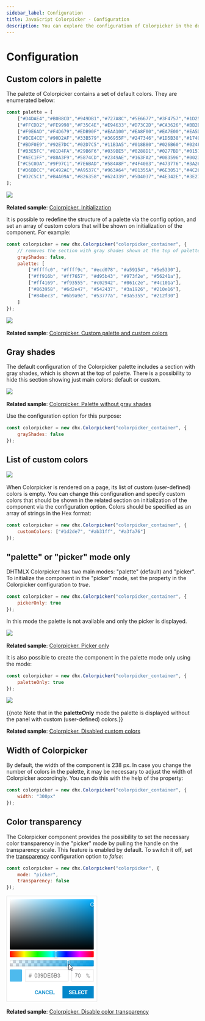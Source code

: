 ```yaml
---
sidebar_label: Configuration
title: JavaScript Colorpicker - Configuration 
description: You can explore the configuration of Colorpicker in the documentation of the DHTMLX JavaScript UI library. Browse developer guides and API reference, try out code examples and live demos, and download a free 30-day evaluation version of DHTMLX Suite.
---
```


# Configuration

## Custom colors in palette

The palette of Colorpicker contains a set of default colors. They are enumerated below:

~~~js
const palette = [
    ["#D4DAE4","#B0B8CD","#949DB1","#727A8C","#5E6677","#3F4757","#1D2534"],
    ["#FFCDD2","#FE9998","#F35C4E","#E94633","#D73C2D","#CA3626","#BB2B1A"],
    ["#F9E6AD","#F4D679","#EDB90F","#EAA100","#EA8F00","#EA7E00","#EA5D00"],
    ["#BCE4CE","#90D2AF","#33B579","#36955F","#247346","#1D5B38","#17492D"],
    ["#BDF0E9","#92E7DC","#02D7C5","#11B3A5","#018B80","#026B60","#024F43"],
    ["#B3E5FC","#81D4FA","#29B6F6","#039BE5","#0288D1","#0277BD","#01579B"],
    ["#AEC1FF","#88A3F9","#5874CD","#2349AE","#163FA2","#083596","#002381"],
    ["#C5C0DA","#9F97C1","#7E6BAD","#584A8F","#4F4083","#473776","#3A265F"],
    ["#D6BDCC","#C492AC","#A9537C","#963A64","#81355A","#6E3051","#4C2640"],
    ["#D2C5C1","#B4A09A","#826358","#624339","#5D4037","#4E342E","#3E2723"]
];
~~~

![](../assets/colorpicker/default_palette.png)

**Related sample**: [Colorpicker. Initialization](https://snippet.dhtmlx.com/ezk8rk4m)

It is possible to redefine the structure of a palette via the [](colorpicker/api/colorpicker_palette_config.md) config option, and set an array of custom colors that will be shown on initialization of the component. 
For example:

~~~js
const colorpicker = new dhx.Colorpicker("colorpicker_container", {
    // removes the section with gray shades shown at the top of palette by default
    grayShades: false,
    palette: [
        ["#ffffc0", "#ffff9c", "#ecd078", "#a59154", "#5e5330"],
        ["#ff916b", "#ff7657", "#d95b43", "#973f2e", "#56241a"],
        ["#ff4169", "#f93555", "#c02942", "#861c2e", "#4c101a"],
        ["#863958", "#6d2e47", "#542437", "#3a1926", "#210e16"],
        ["#84bec3", "#6b9a9e", "#53777a", "#3a5355", "#212f30"]
    ]
});
~~~

![](../assets/colorpicker/custom_palette.png)

**Related sample**: [Colorpicker. Custom palette and custom colors](https://snippet.dhtmlx.com/097jjhb8)

## Gray shades

The default configuration of the Colorpicker palette includes a section with gray shades, which is shown at the top of palette. There is a possibility to hide this section showing just main colors: default or custom.

![](../assets/colorpicker/no_shades_palette.png)

**Related sample**: [Colorpicker. Palette without gray shades](https://snippet.dhtmlx.com/b44fp8q2)

Use the [](colorpicker/api/colorpicker_grayshades_config.md) configuration option for this purpose:

~~~js
const colorpicker = new dhx.Colorpicker("colorpicker_container", {
	grayShades: false
});
~~~

## List of custom colors

![](../assets/colorpicker/custom_colors.png)

When Colorpicker is rendered on a page, its list of custom (user-defined) colors is empty. You can change this configuration and specify custom colors that should be shown in the related section on initialization of 
the component via the [](colorpicker/api/colorpicker_customcolors_config.md) configuration option. Colors should be specified as an array of strings in the Hex format:

~~~js
const colorpicker = new dhx.Colorpicker("colorpicker_container", {
	customColors: ["#1d2de7", "#ab31ff", "#a3fa76"]
});
~~~

## "palette" or "picker" mode only

DHTMLX Colorpicker has two main modes: "palette" (default) and "picker". To initialize the component in the "picker" mode, set the [](colorpicker/api/colorpicker_pickeronly_config.md) property in the Colorpicker 
configuration to *true*.

~~~js
const colorpicker = new dhx.Colorpicker("colorpicker_container", {
	pickerOnly: true
});
~~~

In this mode the palette is not available and only the picker is displayed.

![](../assets/colorpicker/picker_only.png)

**Related sample**: [Colorpicker. Picker only](https://snippet.dhtmlx.com/5zlvvwpl)

It is also possible to create the component in the palette mode only using the [](colorpicker/api/colorpicker_paletteonly_config.md) mode:

~~~js
const colorpicker = new dhx.Colorpicker("colorpicker_container", {
	paletteOnly: true
});
~~~

![](../assets/colorpicker/palette_only.png)

{{note Note that in the **paletteOnly** mode the palette is displayed without the panel with custom (user-defined) colors.}}

**Related sample**: [Colorpicker. Disabled custom colors](https://snippet.dhtmlx.com/3d75mz19)

## Width of Colorpicker

By default, the width of the component is 238 px. In case you change the number of colors in the palette, it may be necessary to adjust the width of Colorpicker accordingly. You can do this with the help of the [](colorpicker/api/colorpicker_width_config.md) property:

~~~js
const colorpicker = new dhx.Colorpicker("colorpicker_container", {  
    width: "300px"              
});
~~~

## Color transparency

The Colorpicker component provides the possibility to set the necessary color transparency in the "picker" mode by pulling the handle on the transparency scale. This feature is enabled by default. To switch it off, set the [transparency](colorpicker/api/colorpicker_transparency_config.md) configuration option to *false*:

~~~js
const colorpicker = new dhx.Colorpicker("colorpicker", {
    mode: "picker",
    transparency: false
});
~~~

![](../assets/colorpicker/colorpicker_transparency.png)

**Related sample**: [Colorpicker. Disable color transparency](https://snippet.dhtmlx.com/ewgu0aps?tag=colorpicker)